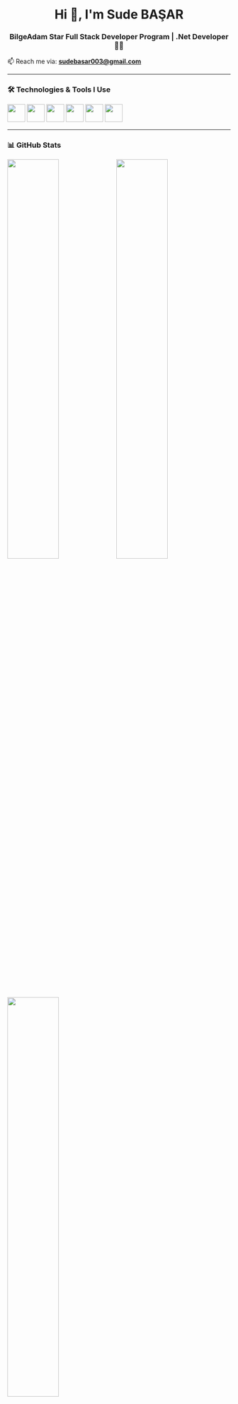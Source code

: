 <h1 align="center">Hi 👋, I'm Sude BAŞAR</h1>
<h3 align="center">BilgeAdam Star Full Stack Developer Program | .Net Developer 👩‍💻</h3>

📫 Reach me via: **sudebasar003@gmail.com**

---

### 🛠️ Technologies & Tools I Use
<p align="left">
  <img src="https://cdn.jsdelivr.net/gh/devicons/devicon/icons/html5/html5-original.svg" width="40"/>
  <img src="https://cdn.jsdelivr.net/gh/devicons/devicon/icons/css3/css3-original.svg" width="40"/>
  <img src="https://cdn.jsdelivr.net/gh/devicons/devicon/icons/javascript/javascript-original.svg" width="40"/>
  <img src="https://cdn.jsdelivr.net/gh/devicons/devicon/icons/python/python-original.svg" width="40"/>
  <img src="https://cdn.jsdelivr.net/gh/devicons/devicon/icons/java/java-original.svg" width="40"/>
  <img src="https://cdn.jsdelivr.net/gh/devicons/devicon/icons/csharp/csharp-original.svg" width="40"/>
</p>

---

### 📊 GitHub Stats
<p align="left">
  <img src="https://github-readme-stats.vercel.app/api?username=subasarr&show_icons=true&theme=gruvbox" width="48%" />
  <img src="https://github-readme-streak-stats.herokuapp.com?user=subasarr&theme=gruvbox" width="48%" />
</p>
<p align="left">
  <img src="https://github-readme-stats.vercel.app/api/top-langs/?username=subasarr&layout=compact&theme=gruvbox" width="48%" />
</p>

---

### 💼 Projects (Yakında Yayında!)
| Proje | Açıklama |
|-------|----------|
| **PharmaCollect** | Eczane stok ve sipariş yönetimi projesi (yapım aşamasında) |
| **Coming Soon...** | Diğer projeler geliştirildikçe burada yer alacak |

---

### ✨ Little About Me
- 👩‍🎓 Full Stack Developer öğrencisiyim.
- 🧠 Yazılım geliştirme üzerine kendimi geliştiriyorum.
- 🚀 Frontend ve backend alanlarında kendimi deniyorum.
- 🎯 Hedefim aktif bir GitHub geliştiricisi olmak!

---

> ⭐ “Kodlamak hayal gücünü somut hale getirmektir.”  
> Daha fazla proje ile yakında daha aktif bir profil göreceksiniz!


